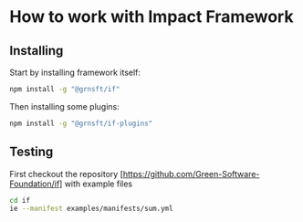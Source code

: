 # How to work with Impact Framework
## Installing
Start by installing framework itself:

```sh
npm install -g "@grnsft/if"
```
Then installing some plugins:

```sh
npm install -g "@grnsft/if-plugins"
```

## Testing
First checkout the repository [https://github.com/Green-Software-Foundation/if] with example files 
```sh
cd if
ie --manifest examples/manifests/sum.yml
```
